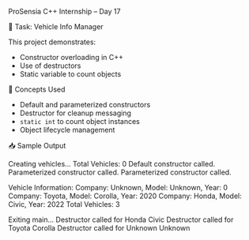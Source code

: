 ProSensia C++ Internship – Day 17

🧩 Task: Vehicle Info Manager

This project demonstrates:
- Constructor overloading in C++
- Use of destructors
- Static variable to count objects

🧠 Concepts Used
- Default and parameterized constructors
- Destructor for cleanup messaging
- `static int` to count object instances
- Object lifecycle management

📥 Sample Output

Creating vehicles... 
Total Vehicles: 0 
Default constructor called. 
Parameterized constructor called.
Parameterized constructor called.

Vehicle Information: 
Company: Unknown, Model: Unknown, Year: 0 Company: Toyota, Model: Corolla, Year: 2020 Company: Honda, Model: Civic, Year: 2022 Total Vehicles: 3

Exiting main... 
Destructor called for Honda Civic 
Destructor called for Toyota Corolla 
Destructor called for Unknown Unknown
